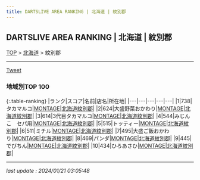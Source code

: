 ```yaml
---
title: DARTSLIVE AREA RANKING | 北海道 | 紋別郡
---
```

## DARTSLIVE AREA RANKING | 北海道 | 紋別郡

[TOP](/darts/rank/) > [北海道](/darts/rank/北海道/) > 紋別郡

___

<a href="https://twitter.com/share?ref_src=twsrc%5Etfw" data-text="DARTSLIVE AREA RANKING | 北海道紋別郡" class="twitter-share-button" data-via="DARTSLIVE" data-hashtags="DARTSLIVE" data-related="DARTSLIVE" data-show-count="false">Tweet</a>

### 地域別TOP 100

{:.table-ranking}
|ランク|スコア|名前|店名|所在地|
|---|---|---|---|---|
|1|738|タカマルコ|<a href="https://search.dartslive.com/jp/shop/d589309c002d05040d9b047a20a7ba1e">MONTAGE</a>|<a href="/darts/rank/北海道/紋別郡">北海道紋別郡</a>|
|2|624|大盛野菜おかわり|<a href="https://search.dartslive.com/jp/shop/d589309c002d05040d9b047a20a7ba1e">MONTAGE</a>|<a href="/darts/rank/北海道/紋別郡">北海道紋別郡</a>|
|3|614|3代目タカマルコ|<a href="https://search.dartslive.com/jp/shop/d589309c002d05040d9b047a20a7ba1e">MONTAGE</a>|<a href="/darts/rank/北海道/紋別郡">北海道紋別郡</a>|
|4|544|みじんこ　セパ用|<a href="https://search.dartslive.com/jp/shop/d589309c002d05040d9b047a20a7ba1e">MONTAGE</a>|<a href="/darts/rank/北海道/紋別郡">北海道紋別郡</a>|
|5|515|トッティー|<a href="https://search.dartslive.com/jp/shop/d589309c002d05040d9b047a20a7ba1e">MONTAGE</a>|<a href="/darts/rank/北海道/紋別郡">北海道紋別郡</a>|
|6|511|ミチル|<a href="https://search.dartslive.com/jp/shop/d589309c002d05040d9b047a20a7ba1e">MONTAGE</a>|<a href="/darts/rank/北海道/紋別郡">北海道紋別郡</a>|
|7|495|大盛ご飯おかわり|<a href="https://search.dartslive.com/jp/shop/d589309c002d05040d9b047a20a7ba1e">MONTAGE</a>|<a href="/darts/rank/北海道/紋別郡">北海道紋別郡</a>|
|8|469|パンダ|<a href="https://search.dartslive.com/jp/shop/d589309c002d05040d9b047a20a7ba1e">MONTAGE</a>|<a href="/darts/rank/北海道/紋別郡">北海道紋別郡</a>|
|9|445|でびちん|<a href="https://search.dartslive.com/jp/shop/d589309c002d05040d9b047a20a7ba1e">MONTAGE</a>|<a href="/darts/rank/北海道/紋別郡">北海道紋別郡</a>|
|10|434|ひろあさひ|<a href="https://search.dartslive.com/jp/shop/d589309c002d05040d9b047a20a7ba1e">MONTAGE</a>|<a href="/darts/rank/北海道/紋別郡">北海道紋別郡</a>|



___

_last update : 2024/01/21 03:05:48_


<script src="https://cdnjs.cloudflare.com/ajax/libs/jquery/3.6.1/jquery.min.js" integrity="sha512-aVKKRRi/Q/YV+4mjoKBsE4x3H+BkegoM/em46NNlCqNTmUYADjBbeNefNxYV7giUp0VxICtqdrbqU7iVaeZNXA==" crossorigin="anonymous" referrerpolicy="no-referrer"></script>
<script src="https://cdnjs.cloudflare.com/ajax/libs/jquery.tablesorter/2.31.3/js/jquery.tablesorter.min.js" integrity="sha512-qzgd5cYSZcosqpzpn7zF2ZId8f/8CHmFKZ8j7mU4OUXTNRd5g+ZHBPsgKEwoqxCtdQvExE5LprwwPAgoicguNg==" crossorigin="anonymous" referrerpolicy="no-referrer"></script>
<link rel="stylesheet" href="https://cdnjs.cloudflare.com/ajax/libs/jquery.tablesorter/2.31.3/css/theme.default.min.css" integrity="sha512-wghhOJkjQX0Lh3NSWvNKeZ0ZpNn+SPVXX1Qyc9OCaogADktxrBiBdKGDoqVUOyhStvMBmJQ8ZdMHiR3wuEq8+w==" crossorigin="anonymous" referrerpolicy="no-referrer" />
<script>
$(function() {
    $(".table-ranking").tablesorter({sortList:[[0, 0]]});
});
</script>

<script async src="https://platform.twitter.com/widgets.js" charset="utf-8"></script>